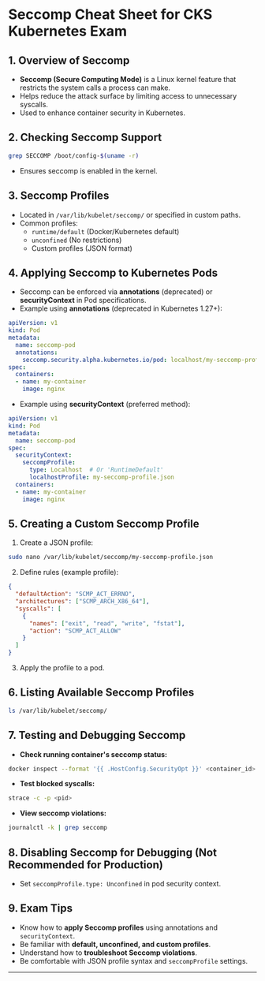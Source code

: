 # Seccomp Cheat Sheet for CKS Kubernetes Exam

## 1. Overview of Seccomp
- **Seccomp (Secure Computing Mode)** is a Linux kernel feature that restricts the system calls a process can make.
- Helps reduce the attack surface by limiting access to unnecessary syscalls.
- Used to enhance container security in Kubernetes.

## 2. Checking Seccomp Support
```sh
grep SECCOMP /boot/config-$(uname -r)
```
- Ensures seccomp is enabled in the kernel.

## 3. Seccomp Profiles
- Located in `/var/lib/kubelet/seccomp/` or specified in custom paths.
- Common profiles:
  - `runtime/default` (Docker/Kubernetes default)
  - `unconfined` (No restrictions)
  - Custom profiles (JSON format)

## 4. Applying Seccomp to Kubernetes Pods
- Seccomp can be enforced via **annotations** (deprecated) or **securityContext** in Pod specifications.
- Example using **annotations** (deprecated in Kubernetes 1.27+):

```yaml
apiVersion: v1
kind: Pod
metadata:
  name: seccomp-pod
  annotations:
    seccomp.security.alpha.kubernetes.io/pod: localhost/my-seccomp-profile.json
spec:
  containers:
  - name: my-container
    image: nginx
```

- Example using **securityContext** (preferred method):

```yaml
apiVersion: v1
kind: Pod
metadata:
  name: seccomp-pod
spec:
  securityContext:
    seccompProfile:
      type: Localhost  # Or 'RuntimeDefault'
      localhostProfile: my-seccomp-profile.json
  containers:
  - name: my-container
    image: nginx
```

## 5. Creating a Custom Seccomp Profile
1. Create a JSON profile:

```sh
sudo nano /var/lib/kubelet/seccomp/my-seccomp-profile.json
```

2. Define rules (example profile):
```json
{
  "defaultAction": "SCMP_ACT_ERRNO",
  "architectures": ["SCMP_ARCH_X86_64"],
  "syscalls": [
    {
      "names": ["exit", "read", "write", "fstat"],
      "action": "SCMP_ACT_ALLOW"
    }
  ]
}
```

3. Apply the profile to a pod.

## 6. Listing Available Seccomp Profiles
```sh
ls /var/lib/kubelet/seccomp/
```

## 7. Testing and Debugging Seccomp
- **Check running container's seccomp status:**
```sh
docker inspect --format '{{ .HostConfig.SecurityOpt }}' <container_id>
```
- **Test blocked syscalls:**
```sh
strace -c -p <pid>
```
- **View seccomp violations:**
```sh
journalctl -k | grep seccomp
```

## 8. Disabling Seccomp for Debugging (Not Recommended for Production)
- Set `seccompProfile.type: Unconfined` in pod security context.

## 9. Exam Tips
- Know how to **apply Seccomp profiles** using annotations and `securityContext`.
- Be familiar with **default, unconfined, and custom profiles**.
- Understand how to **troubleshoot Seccomp violations**.
- Be comfortable with JSON profile syntax and `seccompProfile` settings.

---

